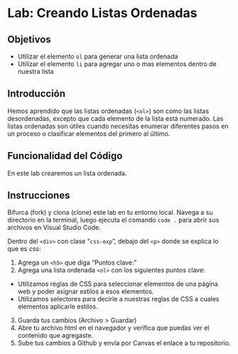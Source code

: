 # Lab: Creando Listas Ordenadas

## Objetivos
- Utilizar el elemento `ol` para generar una lista ordenada
- Utilizar el elemento `li` para agregar uno o mas elementos dentro de nuestra lista

## Introducción 
Hemos aprendido que las listas ordenadas (`<ol>`) son como las listas desordenadas, excepto que cada elemento de la lista está numerado. Las listas ordenadas son útiles cuando necesitas enumerar diferentes pasos en un proceso o clasificar elementos del primero al último.


## Funcionalidad del Código
En este lab crearemos un lista ordenada.

## Instrucciones
Bifurca (fork) y clona (clone) este lab en tu entorno local. Navega a su directorio en la terminal, luego ejecuta el comando `code .` para abrir sus archivos en Visual Studio Code. 

Dentro del `<div>` con clase “`css-exp`”, debajo del `<p>` donde se explica lo que es css: 

1. Agrega un `<h5>` que diga “Puntos clave:”
2. Agrega una lista ordenada `<ol>` con los siguientes puntos clave:
- Utilizamos reglas de CSS para seleccionar elementos de una página web y poder asignar estilos a esos elementos.
- Utilizamos selectores para decirle a nuestras reglas de CSS a cuales elementos aplicarle estilos.
3. Guarda tus cambios (Archivo > Guardar)
4. Abre tu archivo html en el navegador y verifica que puedas ver el contenido que agregaste.
5. Sube tus cambios a Github y envía por Canvas el enlace a tu repositorio.